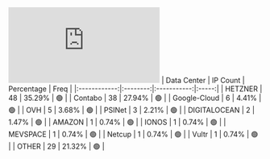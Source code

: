 ![Diagramm](https://github.com/obajay/StateSync-snapshots/blob/main/Projects/Lava/1/README.md)
| Data Center | IP Count | Percentage | Freq |
|:------------:|:--------:|:-----------:|:-----:|
| HETZNER | 48 | 35.29% | 🟢 |
| Contabo | 38 | 27.94% | 🟢 |
| Google-Cloud | 6 | 4.41% | 🟢 |
| OVH | 5 | 3.68% | 🟢 |
| PSINet | 3 | 2.21% | 🟢 |
| DIGITALOCEAN | 2 | 1.47% | 🟢 |
| AMAZON | 1 | 0.74% | 🟢 |
| IONOS | 1 | 0.74% | 🟢 |
| MEVSPACE | 1 | 0.74% | 🟢 |
| Netcup | 1 | 0.74% | 🟢 |
| Vultr | 1 | 0.74% | 🟢 |
| OTHER | 29 | 21.32% | 🟢 |